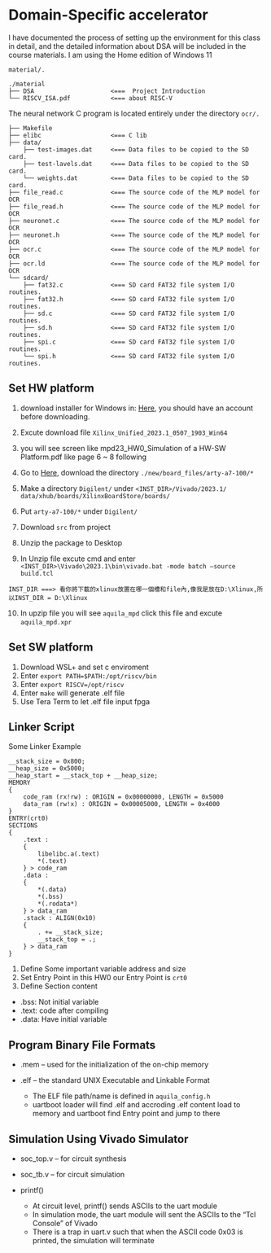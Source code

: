 # Domain-Specific accelerator
I have documented the process of setting up the environment for this class in detail, and the detailed information about DSA will be included in the course materials. I am using the Home edition of Windows 11

```material/.```
```
./material
├── DSA                     <===  Project Introduction
└── RISCV_ISA.pdf           <=== about RISC-V 
```

The neural network C program is located entirely under the directory ```ocr/.```
```
├── Makefile      
├── elibc                   <=== C lib       
├── data/
    ├── test-images.dat     <=== Data files to be copied to the SD card.
    ├── test-lavels.dat     <=== Data files to be copied to the SD card.
    └── weights.dat         <=== Data files to be copied to the SD card.
├── file_read.c             <=== The source code of the MLP model for OCR
├── file_read.h             <=== The source code of the MLP model for OCR
├── neuronet.c              <=== The source code of the MLP model for OCR 
├── neuronet.h              <=== The source code of the MLP model for OCR
├── ocr.c                   <=== The source code of the MLP model for OCR
├── ocr.ld                  <=== The source code of the MLP model for OCR
└── sdcard/
    ├── fat32.c             <=== SD card FAT32 file system I/O routines.
    ├── fat32.h             <=== SD card FAT32 file system I/O routines.
    ├── sd.c                <=== SD card FAT32 file system I/O routines.
    ├── sd.h                <=== SD card FAT32 file system I/O routines.
    ├── spi.c               <=== SD card FAT32 file system I/O routines.
    └── spi.h               <=== SD card FAT32 file system I/O routines.
```

## Set HW platform

1. download installer for Windows in: [Here](https://www.xilinx.com/support/download.html), you should have an account before downloading.
2. Excute download file ```Xilinx_Unified_2023.1_0507_1903_Win64```
3. you will see screen like mpd23_HW0_Simulation of a HW-SW Platform.pdf like page 6 ~ 8 following
4. Go to [Here](https://github.com/Digilent/vivado-boards), download the
directory ```./new/board_files/arty-a7-100/*```
5. Make a directory ```Digilent/``` under ```<INST_DIR>/Vivado/2023.1/
data/xhub/boards/XilinxBoardStore/boards/```
6. Put ```arty-a7-100/*``` under ```Digilent/```

7. Download ```src``` from project
8. Unzip the package to Desktop
9. In Unzip file excute cmd and enter ```<INST_DIR>\Vivado\2023.1\bin\vivado.bat -mode batch –source build.tcl```
```
INST_DIR ===> 看你將下載的xlinux放置在哪一個槽和file內,像我是放在D:\Xlinux,所以INST_DIR = D:\Xlinux
```
10. In upzip file you will see ```aquila_mpd``` click this file and excute ```aquila_mpd.xpr```

## Set SW platform

1. Download WSL+ and set c enviroment
2. Enter ```export PATH=$PATH:/opt/riscv/bin```
3. Enter ```export RISCV=/opt/riscv```
4. Enter ```make``` will generate .elf file
5. Use Tera Term to let .elf file input fpga

## Linker Script

Some Linker Example
``` 
__stack_size = 0x800;
__heap_size = 0x5000;
__heap_start = __stack_top + __heap_size;
MEMORY
{
    code_ram (rx!rw) : ORIGIN = 0x00000000, LENGTH = 0x5000
    data_ram (rw!x) : ORIGIN = 0x00005000, LENGTH = 0x4000
}
ENTRY(crt0)
SECTIONS
{
    .text :
    {
        libelibc.a(.text)
        *(.text)
    } > code_ram
    .data :
    {
        *(.data)
        *(.bss)
        *(.rodata*)
    } > data_ram
    .stack : ALIGN(0x10)
    {
        . += __stack_size;
        __stack_top = .;
    } > data_ram
}
```

1. Define Some important variable address and size
2. Set Entry Point in this HW0 our Entry Point is ```crt0```
3. Define Section content
* .bss: Not initial variable
* .text: code after compiling
* .data: Have initial variable

## Program Binary File Formats

* .mem – used for the initialization of the on-chip memory
* .elf – the standard UNIX Executable and Linkable Format
    
    * The ELF file path/name is defined in ```aquila_config.h```
    * uartboot loader will find .elf and accroding .elf content load to memory and uartboot find Entry point and jump to there

## Simulation Using Vivado Simulator

* soc_top.v – for circuit synthesis
* soc_tb.v – for circuit simulation
* printf()
    
    * At circuit level, printf() sends ASCIIs to the uart module
    * In simulation mode, the uart module will sent the ASCIIs to the “Tcl Console” of Vivado
    * There is a trap in uart.v such that when the ASCII code 0x03 is printed, the simulation will terminate

